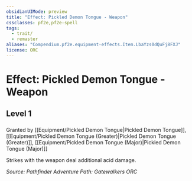 ```yaml
---
obsidianUIMode: preview
title: "Effect: Pickled Demon Tongue - Weapon"
cssclasses: pf2e,pf2e-spell
tags:
  - trait/
  - remaster
aliases: "Compendium.pf2e.equipment-effects.Item.LbaYzs0dQuFj8FXJ"
license: ORC
---
```

# Effect: Pickled Demon Tongue - Weapon
## Level 1
### 






Granted by [[Equipment/Pickled Demon Tongue|Pickled Demon Tongue]], [[Equipment/Pickled Demon Tongue (Greater)|Pickled Demon Tongue (Greater)]], [[Equipment/Pickled Demon Tongue (Major)|Pickled Demon Tongue (Major)]]

Strikes with the weapon deal additional acid damage.

*Source: Pathfinder Adventure Path: Gatewalkers*
*ORC*